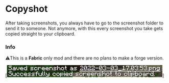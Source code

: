 # Copyshot
After taking screenshots, you always have to go to the screenshot folder to send it to someone. Not anymore, with this every screenshot you take gets copied straight to your clipboard.

### Info
⚠️This is a **Fabric** only mod and there are no plans to make a forge version.

[![Example](/copied.png "Example")]
